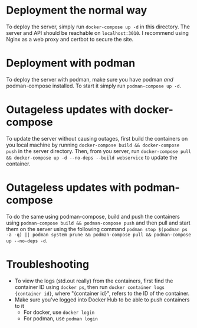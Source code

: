 # Deployment the normal way
To deploy the server, simply run `docker-compose up -d` in this directory. The server and API should be reachable on `localhost:3010`.
I recommend using Nginx as a web proxy and certbot to secure the site.

# Deployment with podman
To deploy the server with podman, make sure you have podman *and* podman-compose installed. To start it simply run `podman-compose up -d`.

# Outageless updates with docker-compose
To update the server without causing outages, first build the containers on you local machine by running `docker-compose build && docker-compose push` in the server directory. Then, from you server, run `docker-compose pull && docker-compose up -d --no-deps --build webservice` to update the container.

# Outageless updates with podman-compose
To do the same using podman-compose, build and push the containers using `podman-compose build && podman-compose push` and then pull and start them on the server using the following command `podman stop $(podman ps -a -q) || podman system prune && podman-compose pull && podman-compose up --no-deps -d`.

# Troubleshooting
 - To view the logs (std.out really) from the containers, first find the container ID using `docker ps`, then run `docker container logs {container id}`, where "{container id}", refers to the ID of the container.
 - Make sure you've logged into Docker Hub to be able to push containers to it
   - For docker, use `docker login`
   - For podman, use `podman login`
